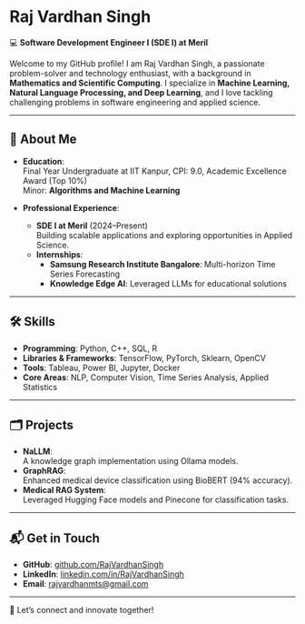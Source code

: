 # Raj Vardhan Singh

💻 **Software Development Engineer I (SDE I) at Meril**  

Welcome to my GitHub profile! I am Raj Vardhan Singh, a passionate problem-solver and technology enthusiast, with a background in **Mathematics and Scientific Computing**. I specialize in **Machine Learning, Natural Language Processing, and Deep Learning**, and I love tackling challenging problems in software engineering and applied science.

---

## 🔎 **About Me**

- **Education**:  
  Final Year Undergraduate at IIT Kanpur, CPI: 9.0, Academic Excellence Award (Top 10%)  
  Minor: **Algorithms and Machine Learning**

- **Professional Experience**:  
  - **SDE I at Meril** (2024–Present)  
    Building scalable applications and exploring opportunities in Applied Science.  
  - **Internships**:  
    - **Samsung Research Institute Bangalore**: Multi-horizon Time Series Forecasting  
    - **Knowledge Edge AI**: Leveraged LLMs for educational solutions  

---

## 🛠️ **Skills**

- **Programming**: Python, C++, SQL, R  
- **Libraries & Frameworks**: TensorFlow, PyTorch, Sklearn, OpenCV  
- **Tools**: Tableau, Power BI, Jupyter, Docker  
- **Core Areas**: NLP, Computer Vision, Time Series Analysis, Applied Statistics  

---

## 🗂️ **Projects**

- **NaLLM**:  
  A knowledge graph implementation using Ollama models.  
- **GraphRAG**:  
  Enhanced medical device classification using BioBERT (94% accuracy).  
- **Medical RAG System**:  
  Leveraged Hugging Face models and Pinecone for classification tasks.  

---


## 📬 **Get in Touch**

- **GitHub**: [github.com/RajVardhanSingh](https://github.com/RajVardhanSingh)  
- **LinkedIn**: [linkedin.com/in/RajVardhanSingh](https://www.linkedin.com/in/rajvardhan343/)  
- **Email**: rajvardhanmts@gmail.com

---

🌟 Let’s connect and innovate together!  

